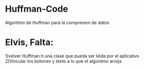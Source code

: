 # Huffman-Code
Algoritmo de Huffman para la compresion de datos

Elvis, Falta:
====
1)volver Huffman.h una clase que pueda ser leida por el aplicativo
2)Vincular los botones y texto a lo que el algoritmo arroja

